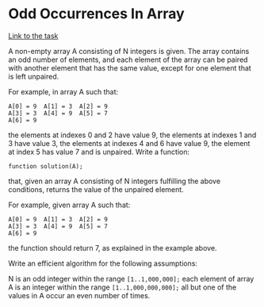 <h1>Odd Occurrences In Array</h1>

[Link to the task][https://app.codility.com/programmers/lessons/2-arrays/odd_occurrences_in_array/]

A non-empty array A consisting of N integers is given.
The array contains an odd number of elements, and each
element of the array can be paired with another element
that has the same value, except for one element that is
left unpaired.

For example, in array A such that:

  `A[0] = 9  A[1] = 3  A[2] = 9` <br>
  `A[3] = 3  A[4] = 9  A[5] = 7` <br>
  `A[6] = 9`
  
the elements at indexes 0 and 2 have value 9,
the elements at indexes 1 and 3 have value 3,
the elements at indexes 4 and 6 have value 9,
the element at index 5 has value 7 and is unpaired.
Write a function:

`function solution(A);`

that, given an array A consisting of N integers fulfilling
the above conditions, returns the value of the unpaired element.

For example, given array A such that:

  `A[0] = 9  A[1] = 3  A[2] = 9` <br>
  `A[3] = 3  A[4] = 9  A[5] = 7` <br>
  `A[6] = 9`
  
the function should return 7, as explained in the example above.

Write an efficient algorithm for the following assumptions:

N is an odd integer within the range `[1..1,000,000];`
each element of array A is an integer within
the range `[1..1,000,000,000];`
all but one of the values in A occur an even number of times.

[https://app.codility.com/programmers/lessons/2-arrays/odd_occurrences_in_array/]: https://app.codility.com/programmers/lessons/2-arrays/odd_occurrences_in_array/